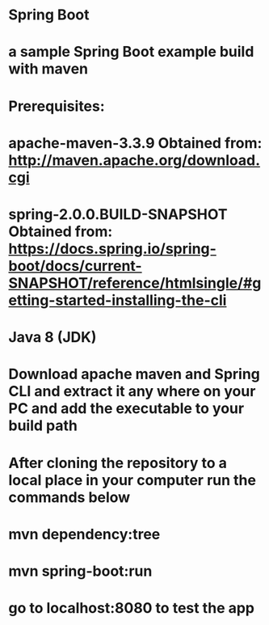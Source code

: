 # Spring Boot
# a sample Spring Boot example build with maven

# Prerequisites:
# apache-maven-3.3.9            Obtained from: http://maven.apache.org/download.cgi
# spring-2.0.0.BUILD-SNAPSHOT   Obtained from: https://docs.spring.io/spring-boot/docs/current-SNAPSHOT/reference/htmlsingle/#getting-started-installing-the-cli
# Java 8 (JDK)

# Download apache maven and Spring CLI and extract it any where on your PC and add the executable to your build path
# After cloning the repository to a local place in your computer run the commands below
# mvn dependency:tree
# mvn spring-boot:run
# go to localhost:8080 to test the app
